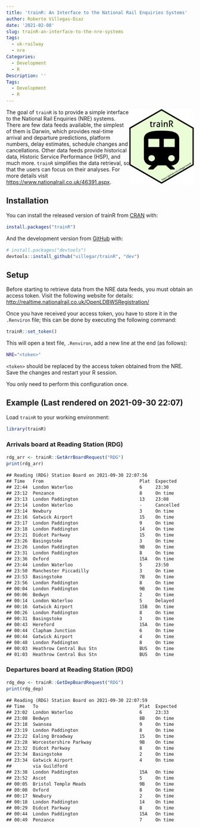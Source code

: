 ```yaml
---
title: 'trainR: An Interface to the National Rail Enquiries Systems'
author: Roberto Villegas-Diaz
date: '2021-02-08'
slug: trainR-an-interface-to-the-nre-systems
tags:
  - uk-railway
  - nre
Categories:
  - Development
  - R
Description: ''
Tags:
  - Development
  - R
---
```


<img src="https://raw.githubusercontent.com/villegar/trainR/main/inst/images/logo.png" alt="logo" align="right" height=200px/>

The goal of `trainR` is to provide a simple interface to the 
National Rail Enquiries (NRE) systems. There are few data feeds 
available, the simplest of them is Darwin, which provides real-time 
arrival and departure predictions, platform numbers, delay estimates, 
schedule changes and cancellations. Other data feeds provide historical 
data, Historic Service Performance (HSP), and much more. `trainR` 
simplifies the data retrieval, so that the users can focus on their 
analyses. For more details visit 
https://www.nationalrail.co.uk/46391.aspx.

## Installation

You can install the released version of trainR from [CRAN](https://CRAN.R-project.org) with:

``` r
install.packages("trainR")
```

And the development version from [GitHub](https://github.com/) with:

``` r
# install.packages("devtools")
devtools::install_github("villegar/trainR", "dev")
```

## Setup
Before starting to retrieve data from the NRE data feeds, you must obtain an access token. 
Visit the following website for details: http://realtime.nationalrail.co.uk/OpenLDBWSRegistration/

Once you have received your access token, you have to store it in the `.Renviron` file; this can be 
done by executing the following command:


```r
trainR::set_token()
```

This will open a text file, `.Renviron`, add a new line at the end (as follows):

```bash
NRE="<token>"
```

`<token>` should be replaced by the access token obtained from the NRE. Save the changes and restart 
your R session.

You only need to perform this configuration once.

## Example (Last rendered on 2021-09-30 22:07)

Load `trainR` to your working environment:

```r
library(trainR)
```

### Arrivals board at Reading Station (RDG)


```r
rdg_arr <- trainR::GetArrBoardRequest("RDG")
print(rdg_arr)
```

```
## Reading (RDG) Station Board on 2021-09-30 22:07:56
## Time   From                                    Plat  Expected
## 22:44  London Waterloo                         6     23:30
## 23:12  Penzance                                8     On time
## 23:13  London Paddington                       13    23:08
## 23:14  London Waterloo                         -     Cancelled
## 23:14  Newbury                                 3     On time
## 23:16  Gatwick Airport                         15    On time
## 23:17  London Paddington                       9     On time
## 23:18  London Paddington                       14    On time
## 23:21  Didcot Parkway                          15    On time
## 23:26  Basingstoke                             3     On time
## 23:26  London Paddington                       9B    On time
## 23:31  London Paddington                       8     On time
## 23:36  Oxford                                  15A   On time
## 23:44  London Waterloo                         5     23:50
## 23:50  Manchester Piccadilly                   3     On time
## 23:53  Basingstoke                             7B    On time
## 23:56  London Paddington                       8     On time
## 00:04  London Paddington                       9B    On time
## 00:06  Bedwyn                                  2     On time
## 00:14  London Waterloo                         5     Delayed
## 00:16  Gatwick Airport                         15B   On time
## 00:26  London Paddington                       8     On time
## 00:31  Basingstoke                             3     On time
## 00:43  Hereford                                15A   On time
## 00:44  Clapham Junction                        6     On time
## 00:44  Gatwick Airport                         4     On time
## 00:48  London Paddington                       8     On time
## 00:03  Heathrow Central Bus Stn                BUS   On time
## 01:03  Heathrow Central Bus Stn                BUS   On time
```

### Departures board at Reading Station (RDG)


```r
rdg_dep <- trainR::GetDepBoardRequest("RDG")
print(rdg_dep)
```

```
## Reading (RDG) Station Board on 2021-09-30 22:07:59
## Time   To                                      Plat  Expected
## 23:02  London Waterloo                         6     23:33
## 23:08  Bedwyn                                  8B    On time
## 23:18  Swansea                                 9     On time
## 23:19  London Paddington                       8     On time
## 23:22  Ealing Broadway                         15    On time
## 23:28  Worcestershire Parkway                  9B    On time
## 23:32  Didcot Parkway                          8     On time
## 23:34  Basingstoke                             2     On time
## 23:34  Gatwick Airport                         4     On time
##        via Guildford                           
## 23:38  London Paddington                       15A   On time
## 23:52  Ascot                                   5     On time
## 00:05  Bristol Temple Meads                    9B    On time
## 00:08  Oxford                                  8     On time
## 00:17  Newbury                                 2     On time
## 00:18  London Paddington                       14    On time
## 00:29  Didcot Parkway                          8     On time
## 00:44  London Paddington                       15A   On time
## 00:49  Penzance                                7     On time
```
